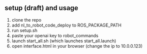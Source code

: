 ## setup (draft) and usage
1. clone the repo
1. add nl_to_robot_code_deploy to ROS_PACKAGE_PATH
2. run setup.sh
3. paste your openai key to robot_commands
4. launch start_all.sh (which launches start_all.launch)
1. open interface.html in your browser (change the ip to 10.0.0.123)